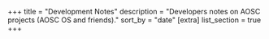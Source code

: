 +++
title = "Development Notes"
description = "Developers notes on AOSC projects (AOSC OS and friends)."
sort_by = "date"
[extra]
list_section = true
+++
